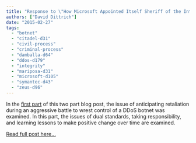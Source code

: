 ```yaml
---
title: "Response to \"How Microsoft Appointed Itself Sheriff of the Internet\" (Part 2)"
authors: ["David Dittrich"]
date: "2015-02-27"
tags: 
  - "botnet"
  - "citadel-d31"
  - "civil-process"
  - "criminal-process"
  - "damballa-d64"
  - "ddos-d179"
  - "integrity"
  - "mariposa-d31"
  - "microsoft-d105"
  - "symantec-d43"
  - "zeus-d96"
---
```


In the [first part](https://staff.washington.edu/dittrich/home/blog/wired-response-p1.html#wiredp1) of this two part blog post, the issue of anticipating retaliation during an aggressive battle to wrest control of a DDoS botnet was examined. In this part, the issues of dual standards, taking responsibility, and learning lessons to make positive change over time are examined.

  

  

[Read full post here...](https://staff.washington.edu/dittrich/home/blog/wired-response-p2.html)
